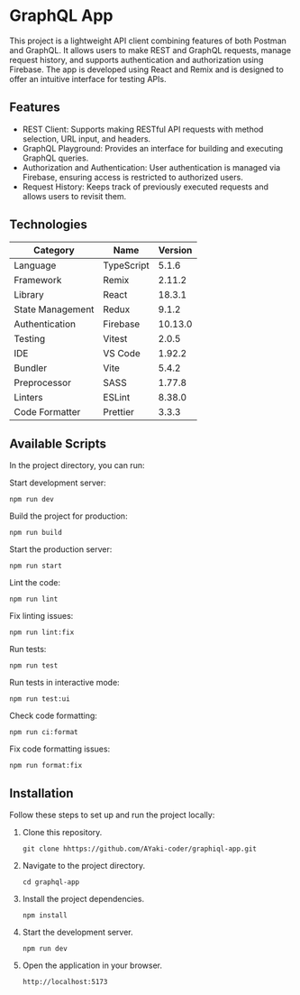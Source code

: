 # GraphQL App

This project is a lightweight API client combining features of both Postman and GraphQL. It allows users to make REST and GraphQL requests, manage request history, and supports authentication and authorization using Firebase. The app is developed using React and Remix and is designed to offer an intuitive interface for testing APIs.

## Features
- REST Client: Supports making RESTful API requests with method selection, URL input, and headers.
- GraphQL Playground: Provides an interface for building and executing GraphQL queries.
- Authorization and Authentication: User authentication is managed via Firebase, ensuring access is restricted to authorized users.
- Request History: Keeps track of previously executed requests and allows users to revisit them.

## Technologies

| **Category**   | **Name**   | **Version** |
| -------------- | ---------- | ----------- |
| Language       | TypeScript | 5.1.6       |
| Framework      | Remix      | 2.11.2      |
| Library        | React      | 18.3.1      |
| State Management | Redux    | 9.1.2       |
| Authentication | Firebase   | 10.13.0     |
| Testing        | Vitest     | 2.0.5       |
| IDE            | VS Code    | 1.92.2      |
| Bundler        | Vite       | 5.4.2       |
| Preprocessor   | SASS       | 1.77.8      |
| Linters        | ESLint     | 8.38.0      |
| Code Formatter | Prettier   | 3.3.3       |

## Available Scripts

In the project directory, you can run:

Start development server:

    npm run dev

Build the project for production:

    npm run build

Start the production server:

    npm run start

Lint the code:

    npm run lint

Fix linting issues:

    npm run lint:fix

Run tests:

    npm run test

Run tests in interactive mode:

    npm run test:ui

Check code formatting:

    npm run ci:format

Fix code formatting issues:

    npm run format:fix

## Installation

Follow these steps to set up and run the project locally:

1.  Clone this repository.

        git clone hhttps://github.com/AYaki-coder/graphiql-app.git

2.  Navigate to the project directory.

        cd graphql-app

3.  Install the project dependencies.

        npm install

4.  Start the development server.

        npm run dev

5.  Open the application in your browser.

        http://localhost:5173
